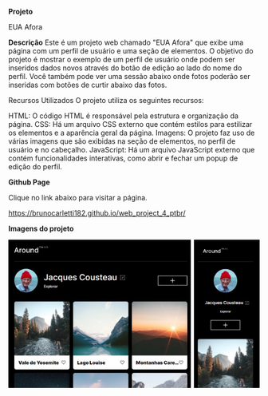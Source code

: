**Projeto**

EUA Afora

**Descrição**
Este é um projeto web chamado "EUA Afora" que exibe uma página com um perfil de usuário e uma seção de elementos. O objetivo do projeto é mostrar o exemplo de um perfil de usuário onde podem ser inseridos dados novos através do botão de edição ao lado do nome do perfil.
Você também pode ver uma sessão abaixo onde fotos poderão ser inseridas com botões de curtir abaixo das fotos.

Recursos Utilizados
O projeto utiliza os seguintes recursos:

HTML: O código HTML é responsável pela estrutura e organização da página.
CSS: Há um arquivo CSS externo que contém estilos para estilizar os elementos e a aparência geral da página.
Imagens: O projeto faz uso de várias imagens que são exibidas na seção de elementos, no perfil de usuário e no cabeçalho.
JavaScript: Há um arquivo JavaScript externo que contém funcionalidades interativas, como abrir e fechar um popup de edição do perfil.

**Github Page**

Clique no link abaixo para visitar a página.

https://brunocarletti182.github.io/web_project_4_ptbr/

**Imagens do projeto**

![Imagem de amostra do projeto](./images/desktop-phone-sample.jpg)


